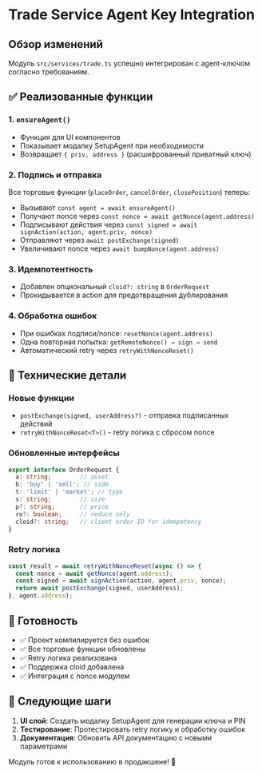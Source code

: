 # Trade Service Agent Key Integration

## Обзор изменений

Модуль `src/services/trade.ts` успешно интегрирован с agent-ключом согласно требованиям.

## ✅ Реализованные функции

### 1. `ensureAgent()`
- Функция для UI компонентов
- Показывает модалку SetupAgent при необходимости
- Возвращает `{ priv, address }` (расшифрованный приватный ключ)

### 2. Подпись и отправка
Все торговые функции (`placeOrder`, `cancelOrder`, `closePosition`) теперь:
- Вызывают `const agent = await ensureAgent()`
- Получают nonce через `const nonce = await getNonce(agent.address)`
- Подписывают действия через `const signed = await signAction(action, agent.priv, nonce)`
- Отправляют через `await postExchange(signed)`
- Увеличивают nonce через `await bumpNonce(agent.address)`

### 3. Идемпотентность
- Добавлен опциональный `cloid?: string` в `OrderRequest`
- Прокидывается в action для предотвращения дублирования

### 4. Обработка ошибок
- При ошибках подписи/nonce: `resetNonce(agent.address)`
- Одна повторная попытка: `getRemoteNonce() → sign → send`
- Автоматический retry через `retryWithNonceReset()`

## 🔧 Технические детали

### Новые функции
- `postExchange(signed, userAddress?)` - отправка подписанных действий
- `retryWithNonceReset<T>()` - retry логика с сбросом nonce

### Обновленные интерфейсы
```typescript
export interface OrderRequest {
  a: string;        // asset
  b: 'buy' | 'sell'; // side
  t: 'limit' | 'market'; // type
  s: string;        // size
  p?: string;       // price
  ro?: boolean;     // reduce only
  cloid?: string;   // client order ID for idempotency
}
```

### Retry логика
```typescript
const result = await retryWithNonceReset(async () => {
  const nonce = await getNonce(agent.address);
  const signed = await signAction(action, agent.priv, nonce);
  return await postExchange(signed, userAddress);
}, agent.address);
```

## 🚀 Готовность

- ✅ Проект компилируется без ошибок
- ✅ Все торговые функции обновлены
- ✅ Retry логика реализована
- ✅ Поддержка cloid добавлена
- ✅ Интеграция с nonce модулем

## 📝 Следующие шаги

1. **UI слой**: Создать модалку SetupAgent для генерации ключа и PIN
2. **Тестирование**: Протестировать retry логику и обработку ошибок
3. **Документация**: Обновить API документацию с новыми параметрами

Модуль готов к использованию в продакшене! 🎯
